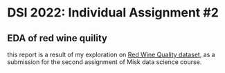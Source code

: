 # DSI 2022: Individual Assignment #2

## EDA of red wine quility 

this report is a result of my exploration on [Red Wine Quality dataset](https://www.kaggle.com/datasets/uciml/red-wine-quality-cortez-et-al-2009), as a submission for the second assignment of Misk data science course.
